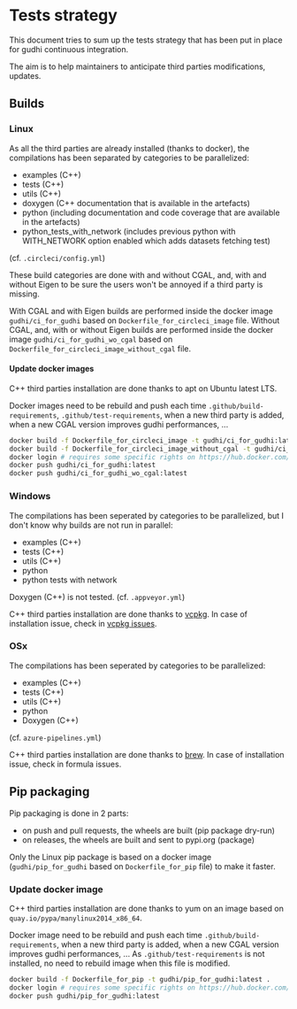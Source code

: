 # Tests strategy

This document tries to sum up the tests strategy that has been put in place for gudhi continuous integration.

The aim is to help maintainers to anticipate third parties modifications, updates.

## Builds

### Linux

As all the third parties are already installed (thanks to docker), the compilations has been separated by categories to be parallelized:

* examples (C++)
* tests (C++)
* utils (C++)
* doxygen (C++ documentation that is available in the artefacts)
* python (including documentation and code coverage that are available in the artefacts)
* python_tests_with_network (includes previous python with WITH_NETWORK option enabled which adds datasets fetching test)

(cf. `.circleci/config.yml`)

These build categories are done with and without CGAL, and, with and without Eigen to be sure the users won't be annoyed if a third party is missing.

With CGAL and with Eigen builds are performed inside the docker image `gudhi/ci_for_gudhi` based on `Dockerfile_for_circleci_image` file.
Without CGAL, and, with or without Eigen builds are performed inside the docker image `gudhi/ci_for_gudhi_wo_cgal` based on `Dockerfile_for_circleci_image_without_cgal` file.

#### Update docker images

C++ third parties installation are done thanks to apt on Ubuntu latest LTS.

Docker images need to be rebuild and push each time `.github/build-requirements`, `.github/test-requirements`, when a new third party is added, when a new CGAL version improves gudhi performances, ...

```bash
docker build -f Dockerfile_for_circleci_image -t gudhi/ci_for_gudhi:latest .
docker build -f Dockerfile_for_circleci_image_without_cgal -t gudhi/ci_for_gudhi_wo_cgal:latest .
docker login # requires some specific rights on https://hub.docker.com/u/gudhi/repository/docker/gudhi
docker push gudhi/ci_for_gudhi:latest
docker push gudhi/ci_for_gudhi_wo_cgal:latest
```

### Windows

The compilations has been seperated by categories to be parallelized, but I don't know why builds are not run in parallel:

* examples (C++)
* tests (C++)
* utils (C++)
* python
* python tests with network

Doxygen (C++) is not tested.
(cf. `.appveyor.yml`)

C++ third parties installation are done thanks to [vcpkg](https://github.com/microsoft/vcpkg/).
In case of installation issue, check in [vcpkg issues](https://github.com/microsoft/vcpkg/issues).

### OSx

The compilations has been seperated by categories to be parallelized:

* examples (C++)
* tests (C++)
* utils (C++)
* python
* Doxygen (C++)

(cf. `azure-pipelines.yml`)

C++ third parties installation are done thanks to [brew](https://formulae.brew.sh/formula/).
In case of installation issue, check in formula issues.

## Pip packaging

Pip packaging is done in 2 parts:

* on push and pull requests, the wheels are built (pip package dry-run)
* on releases, the wheels are built and sent to pypi.org (package)

Only the Linux pip package is based on a docker image (`gudhi/pip_for_gudhi` based on `Dockerfile_for_pip` file) to make it faster.

### Update docker image

C++ third parties installation are done thanks to yum on an image based on `quay.io/pypa/manylinux2014_x86_64`.

Docker image need to be rebuild and push each time `.github/build-requirements`, when a new third party is added, when a new CGAL version improves gudhi performances, ...
As `.github/test-requirements` is not installed, no need to rebuild image when this file is modified.

```bash
docker build -f Dockerfile_for_pip -t gudhi/pip_for_gudhi:latest .
docker login # requires some specific rights on https://hub.docker.com/u/gudhi/repository/docker/gudhi
docker push gudhi/pip_for_gudhi:latest
```

